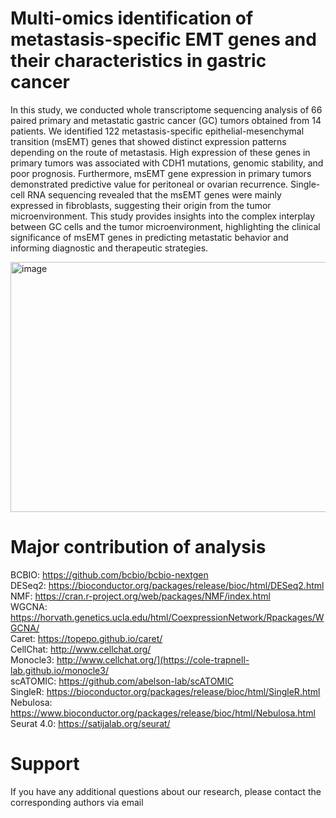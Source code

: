 # Multi-omics identification of metastasis-specific EMT genes and their characteristics in gastric cancer

In this study, we conducted whole transcriptome sequencing analysis of 66 paired primary and metastatic gastric cancer (GC) tumors obtained from 14 patients. We identified 122 metastasis-specific epithelial-mesenchymal transition (msEMT) genes that showed distinct expression patterns depending on the route of metastasis. High expression of these genes in primary tumors was associated with CDH1 mutations, genomic stability, and poor prognosis. Furthermore, msEMT gene expression in primary tumors demonstrated predictive value for peritoneal or ovarian recurrence. Single-cell RNA sequencing revealed that the msEMT genes were mainly expressed in fibroblasts, suggesting their origin from the tumor microenvironment. This study provides insights into the complex interplay between GC cells and the tumor microenvironment, highlighting the clinical significance of msEMT genes in predicting metastatic behavior and informing diagnostic and therapeutic strategies.

<img width="1020" height="400" alt="image" src="https://github.com/CancerAnalysis/MultiOmics/assets/104743712/d854719e-4a00-455a-a2cd-8224434ac8ea">

# Major contribution of analysis
BCBIO: https://github.com/bcbio/bcbio-nextgen <br>
DESeq2: https://bioconductor.org/packages/release/bioc/html/DESeq2.html <br>
NMF: https://cran.r-project.org/web/packages/NMF/index.html <br>
WGCNA: https://horvath.genetics.ucla.edu/html/CoexpressionNetwork/Rpackages/WGCNA/ <br>
Caret: https://topepo.github.io/caret/ <br>
CellChat: http://www.cellchat.org/ <br>
Monocle3: http://www.cellchat.org/](https://cole-trapnell-lab.github.io/monocle3/ <br>
scATOMIC: https://github.com/abelson-lab/scATOMIC <br>
SingleR: https://bioconductor.org/packages/release/bioc/html/SingleR.html <br>
Nebulosa: https://www.bioconductor.org/packages/release/bioc/html/Nebulosa.html <br>
Seurat 4.0: https://satijalab.org/seurat/ <br>

# Support
If you have any additional questions about our research, please contact the corresponding authors via email
